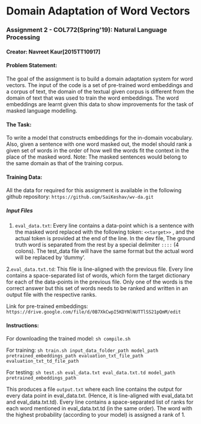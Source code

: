 # Domain Adaptation of Word Vectors
### Assignment 2 - COL772(Spring'19): Natural Language Processing
#### Creator: Navreet Kaur[2015TT10917]
 
#### Problem Statement:
The goal of the assignment is to build a domain adaptation system for word vectors. The input of the code is a set of pre-trained word embeddings and a corpus of text, the domain of the textual given corpus is different from the domain of text that was used to train the word embeddings. The word embeddings are learnt given this data to show improvements for the task of masked language modelling.

#### The Task:
To write a model that constructs embeddings for the in-domain vocabulary. Also, given a sentence with one word masked out, the model should rank a given set of words in the order of how well the words fit the context in the place of the masked word. 
Note: The masked sentences would belong to the same domain as that of the training corpus.

#### Training Data:
All the data for required for this assignment is available in the following github repository:
```https://github.com/SaiKeshav/wv-da.git```

##### Input Files
1. ```eval_data.txt```: Every line contains a data-point which is a sentence with the masked word replaced with the following token: ```<<target>>``` , and the actual token is provided at the end of the line. In the dev file, The ground truth word is separated from the rest by a special delimiter ```::::``` (4 colons). The test_data file will have the same format but the actual word will be replaced by ‘dummy’.
 
 2.```eval_data.txt.td```: This file is line-aligned with the previous file. Every line contains a space-separated list of words, which form the target dictionary for each of the data-points in the previous file. Only one of the words is the correct answer but this set of words needs to be ranked and written in an output file with the respective ranks.

Link for pre-trained embeddings: ```https://drive.google.com/file/d/0B7XkCwpI5KDYNlNUTTlSS21pQmM/edit```

#### Instructions:
For downloading the trained model: ```sh compile.sh```

For training: ```sh train.sh input_data_folder_path model_path pretrained_embeddings_path evaluation_txt_file_path evaluation_txt_td_file_path```

For testing: ```sh test.sh eval_data.txt eval_data.txt.td model_path pretrained_embeddings_path```

This produces a file ```output.txt``` where each line contains the output for every data point in eval_data.txt. (Hence, it is line-aligned with eval_data.txt and eval_data.txt.td). Every line contains a space-separated list of ranks for each word mentioned in eval_data.txt.td (in the same order). The word with the highest probability (according to your model) is assigned a rank of 1.
